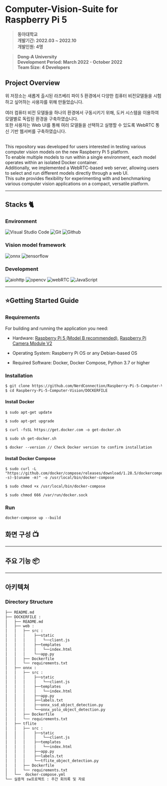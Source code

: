 # Computer-Vision-Suite for Raspberry Pi 5 

> **동아대학교** <br/>
**개발기간: 2022.03 ~ 2022.10** <br/>
**개발인원: 4명** <br/>

> **Dong-A University** <br>
**Development Period: March 2022 - October 2022** <br>
**Team Size: 4 Developers**


## Project Overview
위 저장소는 새롭게 출시된 라즈베리 파이 5 환경에서 다양한 컴퓨터 비전모델들을 시험하고 싶어하는 사용자를 위해 만들었습니다. <br>

여러 컴퓨터 비전 모델들을 하나의 환경에서 구동시키기 위해, 도커 시스템을 이용하여 모델별로 독립된 환경을 구축하였습니다.<br>
또한 사용자는 Web UI를 통해 여러 모델들을 선택하고 실행할 수 있도록 WebRTC 통신 기반 웹서버를 구축하였습니다.<br>


<br>
This repository was developed for users interested in testing various computer vision models on the new Raspberry Pi 5 platform. <br>
To enable multiple models to run within a single environment, each model operates within an isolated Docker container.<br>
Additionally, we implemented a WebRTC-based web server, allowing users to select and run different models directly through a web UI. <br>This suite provides flexibility for experimenting with and benchmarking various computer vision applications on a compact, versatile platform.


---

## Stacks 🐈

### Environment
![Visual Studio Code](https://img.shields.io/badge/Visual%20Studio%20Code-007ACC?style=for-the-badge&logo=Visual%20Studio%20Code&logoColor=white)
![Git](https://img.shields.io/badge/Git-F05032?style=for-the-badge&logo=Git&logoColor=white)
![Github](https://img.shields.io/badge/GitHub-181717?style=for-the-badge&logo=GitHub&logoColor=white)             

### Vision model framework
![onnx](https://img.shields.io/badge/onnx-005CED?style=for-the-badge&logo=onnx&logoColor=white)
![tensorflow](https://img.shields.io/badge/tensorflow-F98309?style=for-the-badge&logo=tensorflow&logoColor=white)     

### Development
![aiohttp](https://img.shields.io/badge/aiohttp-00B388?style=for-the-badge&logo=aiohttp&logoColor=white)
![opencv](https://img.shields.io/badge/opencv-5C3EE8?style=for-the-badge&logo=opencv&logoColor=white)
![webRTC](https://img.shields.io/badge/webRTC-29ABE2?style=for-the-badge&logo=webRTC&logoColor=white)
![JavaScript](https://img.shields.io/badge/JavaScript-F7DF1E?style=for-the-badge&logo=Javascript&logoColor=white)


---

## ⭐️Getting Started Guide
### Requirements
For building and running the application you need:

- Hardware: [Raspberry Pi 5 (Model B recommended)](https://www.raspberrypi.com/products/raspberry-pi-5/), [Raspberry Pi Camera Module V2](https://www.raspberrypi.com/products/camera-module-v2/)

- Operating System: Raspberry Pi OS or any Debian-based OS

- Required Software: Docker, Docker Compose, Python 3.7 or higher


### Installation
``` bash
$ git clone https://github.com/NerdConnection/Raspberry-Pi-5-Computer-Vision.git
$ cd Raspberry-Pi-5-Computer-Vision/DOCKERFILE
```

#### Install Docker
```
$ sudo apt-get update

$ sudo apt-get upgrade

$ curl -fsSL https://get.docker.com -o get-docker.sh

$ sudo sh get-docker.sh

$ docker --version // Check Docker version to confirm installation
```

#### Install Docker Compose
```
$ sudo curl -L "https://github.com/docker/compose/releases/download/1.28.5/dockercompose-$(uname -s)-$(uname -m)" -o /usr/local/bin/docker-compose

$ sudo chmod +x /usr/local/bin/docker-compose

$ sudo chmod 666 /var/run/docker.sock
```

### Run
```
docker-compose up --build
```


## 화면 구성 📺

---
## 주요 기능 📦

---
## 아키텍쳐

### Directory Structure
```bash
├── README.md
├── DOCKERFILE : 
│   ├── README.md
│   ├── web :
│   │   ├── src :
│   │   │    ├──static
│   │   │    │   └──client.js
│   │   │    ├──templates
│   │   │    │   └──index.html
│   │   │    └──app.py
│   │   ├── Dockerfile
│   │   └── requirements.txt
│   ├── onnx : 
│   │   ├── src :
│   │   │    ├──static
│   │   │    │   └──client.js
│   │   │    ├──templates
│   │   │    │   └──index.html
│   │   │    ├──app.py
│   │   │    ├──labels.txt
│   │   │    ├──onnx_ssd_object_detection.py
│   │   │    └──onnx_yolo_object_detection.py
│   │   ├── Dockerfile
│   │   └── requirements.txt
│   ├── tflite
│   │   ├── src :
│   │   │    ├──static
│   │   │    │   └──client.js
│   │   │    ├──templates
│   │   │    │   └──index.html
│   │   │    ├──app.py
│   │   │    ├──labels.txt
│   │   │    └──tflite_object_detection.py
│   │   ├── Dockerfile
│   │   └── requirements.txt
│   └──  docker-compose.yml
└── 실증적 sw프로젝트 : 주간 회의록 및 자료
```
